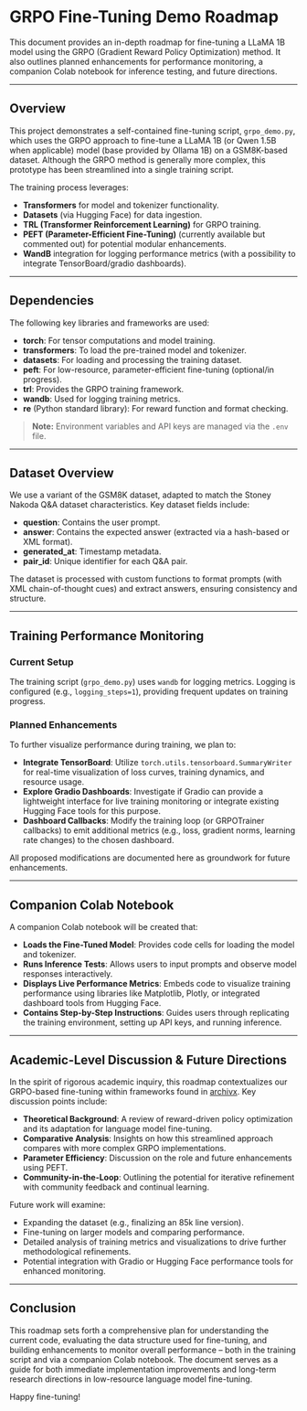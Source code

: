 # GRPO Fine-Tuning Demo Roadmap

This document provides an in-depth roadmap for fine-tuning a LLaMA 1B model using the GRPO (Gradient Reward Policy Optimization) method. It also outlines planned enhancements for performance monitoring, a companion Colab notebook for inference testing, and future directions.

---

## Overview

This project demonstrates a self-contained fine-tuning script, `grpo_demo.py`, which uses the GRPO approach to fine-tune a LLaMA 1B (or Qwen 1.5B when applicable) model (base provided by Ollama 1B) on a GSM8K-based dataset. Although the GRPO method is generally more complex, this prototype has been streamlined into a single training script.

The training process leverages:
- **Transformers** for model and tokenizer functionality.
- **Datasets** (via Hugging Face) for data ingestion.
- **TRL (Transformer Reinforcement Learning)** for GRPO training.
- **PEFT (Parameter-Efficient Fine-Tuning)** (currently available but commented out) for potential modular enhancements.
- **WandB** integration for logging performance metrics (with a possibility to integrate TensorBoard/gradio dashboards).

---

## Dependencies

The following key libraries and frameworks are used:
- **torch**: For tensor computations and model training.
- **transformers**: To load the pre-trained model and tokenizer.
- **datasets**: For loading and processing the training dataset.
- **peft**: For low-resource, parameter-efficient fine-tuning (optional/in progress).
- **trl**: Provides the GRPO training framework.
- **wandb**: Used for logging training metrics.
- **re** (Python standard library): For reward function and format checking.

> **Note:** Environment variables and API keys are managed via the `.env` file.

---

## Dataset Overview

We use a variant of the GSM8K dataset, adapted to match the Stoney Nakoda Q&A dataset characteristics. Key dataset fields include:
- **question**: Contains the user prompt.
- **answer**: Contains the expected answer (extracted via a hash-based or XML format).
- **generated_at**: Timestamp metadata.
- **pair_id**: Unique identifier for each Q&A pair.

The dataset is processed with custom functions to format prompts (with XML chain-of-thought cues) and extract answers, ensuring consistency and structure.

---

## Training Performance Monitoring

### Current Setup
The training script (`grpo_demo.py`) uses `wandb` for logging metrics. Logging is configured (e.g., `logging_steps=1`), providing frequent updates on training progress.

### Planned Enhancements
To further visualize performance during training, we plan to:
- **Integrate TensorBoard**: Utilize `torch.utils.tensorboard.SummaryWriter` for real-time visualization of loss curves, training dynamics, and resource usage.
- **Explore Gradio Dashboards**: Investigate if Gradio can provide a lightweight interface for live training monitoring or integrate existing Hugging Face tools for this purpose.
- **Dashboard Callbacks**: Modify the training loop (or GRPOTrainer callbacks) to emit additional metrics (e.g., loss, gradient norms, learning rate changes) to the chosen dashboard.

All proposed modifications are documented here as groundwork for future enhancements.

---

## Companion Colab Notebook

A companion Colab notebook will be created that:
- **Loads the Fine-Tuned Model**: Provides code cells for loading the model and tokenizer.
- **Runs Inference Tests**: Allows users to input prompts and observe model responses interactively.
- **Displays Live Performance Metrics**: Embeds code to visualize training performance using libraries like Matplotlib, Plotly, or integrated dashboard tools from Hugging Face.
- **Contains Step-by-Step Instructions**: Guides users through replicating the training environment, setting up API keys, and running inference.

---

## Academic-Level Discussion & Future Directions

In the spirit of rigorous academic inquiry, this roadmap contextualizes our GRPO-based fine-tuning within frameworks found in [archivx](https://archivx.org). Key discussion points include:
- **Theoretical Background**: A review of reward-driven policy optimization and its adaptation for language model fine-tuning.
- **Comparative Analysis**: Insights on how this streamlined approach compares with more complex GRPO implementations.
- **Parameter Efficiency**: Discussion on the role and future enhancements using PEFT.
- **Community-in-the-Loop**: Outlining the potential for iterative refinement with community feedback and continual learning.

Future work will examine:
- Expanding the dataset (e.g., finalizing an 85k line version).
- Fine-tuning on larger models and comparing performance.
- Detailed analysis of training metrics and visualizations to drive further methodological refinements.
- Potential integration with Gradio or Hugging Face performance tools for enhanced monitoring.

---

## Conclusion

This roadmap sets forth a comprehensive plan for understanding the current code, evaluating the data structure used for fine-tuning, and building enhancements to monitor overall performance – both in the training script and via a companion Colab notebook. The document serves as a guide for both immediate implementation improvements and long-term research directions in low-resource language model fine-tuning.

Happy fine-tuning!
